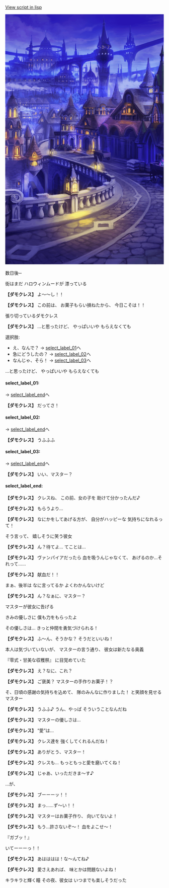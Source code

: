 [View script in lisp](../scripts/10352204.txt)

![town_night.png](../images/backgrounds/town_night.png)

数日後─

街はまだ
ハロウィンムードが
漂っている

**【ダモクレス】**
よ～～し！！

**【ダモクレス】**
この前は、
お菓子もらい損ねたから、
今日こそは！！

張り切っているダモクレス

**【ダモクレス】**
…と思ったけど、
やっぱいいや
もらえなくても

選択肢:
- え、なんで？ → [select_label_01](#select_label_01)へ
- 急にどうしたの？ → [select_label_02](#select_label_02)へ
- なんじゃ、そら！ → [select_label_03](#select_label_03)へ

…と思ったけど、
やっぱいいや
もらえなくても

#### select_label_01:
 → [select_label_end](#select_label_end)へ

**【ダモクレス】**
だってさ！

#### select_label_02:
 → [select_label_end](#select_label_end)へ

**【ダモクレス】**
うふふふ

#### select_label_03:
 → [select_label_end](#select_label_end)へ

**【ダモクレス】**
いい、マスター？

#### select_label_end:

**【ダモクレス】**
クレスね、
この前、女の子を
助けて分かったんだ♪

**【ダモクレス】**
もらうより…

**【ダモクレス】**
なにかをしてあげる方が、
自分がハッピーな
気持ちになれるって！

そう言って、
嬉しそうに笑う彼女

**【ダモクレス】**
ん？待てよ…
てことは…

**【ダモクレス】**
ヴァンパイアだったら
血を吸うんじゃなくて、
あげるのか…それって……

**【ダモクレス】**
献血だ！！

まぁ、後半は
なに言ってるか
よくわかんないけど

**【ダモクレス】**
ん？なぁに、マスター？

マスターが彼女に告げる

きみの優しさに
僕も力をもらったよ

その優しさは…
きっと仲間を勇気づけられる！

**【ダモクレス】**
ふ～ん、そうかな？
そうだといいね！

本人は気づいていないが、
マスターの言う通り、
彼女は新たなる奥義

『零式・甘美な収穫祭』
に目覚めていた

**【ダモクレス】**
え？なに、これ？

**【ダモクレス】**
ご褒美？
マスターの手作りお菓子！？

そ、日頃の感謝の気持ちを込めて、
隊のみんなに作りました！
と笑顔を見せるマスター

**【ダモクレス】**
うふふ♪
うん、やっぱ
そういうことなんだね

**【ダモクレス】**
マスターの優しさは…

**【ダモクレス】**
“愛”は…

**【ダモクレス】**
クレス達を
強くしてくれるんだね！

**【ダモクレス】**
ありがとう、マスター！

**【ダモクレス】**
クレスも…
もっともっと愛を磨いてくね！

**【ダモクレス】**
じゃあ、いっただきま～す♪

…が、

**【ダモクレス】**
ブーーーッ！！

**【ダモクレス】**
まっ……ず～い！！

**【ダモクレス】**
マスターはお菓子作り、
向いてないよ！

**【ダモクレス】**
もう…許さないぞ～！
血をよこせ～！

『ガブッ！』

いてーーーっ！！

**【ダモクレス】**
あはははは！な～んてね♪

**【ダモクレス】**
愛さえあれば、
味とかは問題ないよね！

キラキラと輝く瞳
その夜、彼女は
いつまでも楽しそうだった
